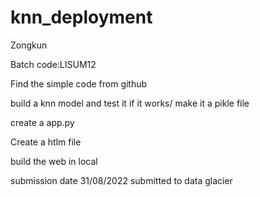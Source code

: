 # knn_deployment

Zongkun

Batch code:LISUM12

Find the simple code from github

build a knn model and test it if it works/ make it a pikle file

create a app.py

Create a htlm file

build the web in local

submission date 31/08/2022
submitted to data glacier
